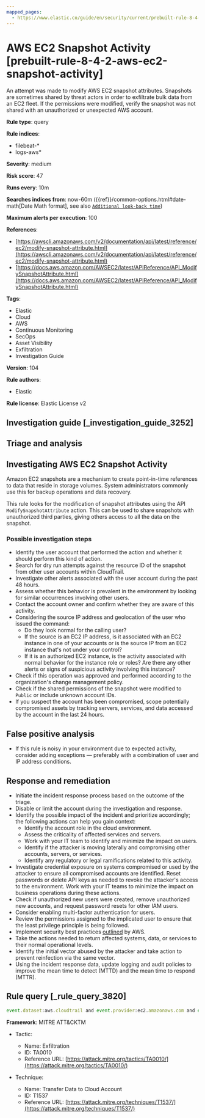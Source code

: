 ```yaml
---
mapped_pages:
  - https://www.elastic.co/guide/en/security/current/prebuilt-rule-8-4-2-aws-ec2-snapshot-activity.html
---
```


# AWS EC2 Snapshot Activity [prebuilt-rule-8-4-2-aws-ec2-snapshot-activity]

An attempt was made to modify AWS EC2 snapshot attributes. Snapshots are sometimes shared by threat actors in order to exfiltrate bulk data from an EC2 fleet. If the permissions were modified, verify the snapshot was not shared with an unauthorized or unexpected AWS account.

**Rule type**: query

**Rule indices**:

* filebeat-*
* logs-aws*

**Severity**: medium

**Risk score**: 47

**Runs every**: 10m

**Searches indices from**: now-60m ({{ref}}/common-options.html#date-math[Date Math format], see also [`Additional look-back time`](docs-content://solutions/security/detect-and-alert/create-detection-rule.md#rule-schedule))

**Maximum alerts per execution**: 100

**References**:

* [https://awscli.amazonaws.com/v2/documentation/api/latest/reference/ec2/modify-snapshot-attribute.html](https://awscli.amazonaws.com/v2/documentation/api/latest/reference/ec2/modify-snapshot-attribute.html)
* [https://docs.aws.amazon.com/AWSEC2/latest/APIReference/API_ModifySnapshotAttribute.html](https://docs.aws.amazon.com/AWSEC2/latest/APIReference/API_ModifySnapshotAttribute.html)

**Tags**:

* Elastic
* Cloud
* AWS
* Continuous Monitoring
* SecOps
* Asset Visibility
* Exfiltration
* Investigation Guide

**Version**: 104

**Rule authors**:

* Elastic

**Rule license**: Elastic License v2

## Investigation guide [_investigation_guide_3252]

## Triage and analysis

## Investigating AWS EC2 Snapshot Activity

Amazon EC2 snapshots are a mechanism to create point-in-time references to data that reside in storage volumes. System administrators commonly use this for backup operations and data recovery.

This rule looks for the modification of snapshot attributes using the API `ModifySnapshotAttribute` action. This can be used to share snapshots with unauthorized third parties, giving others access to all the data on the snapshot.

### Possible investigation steps

- Identify the user account that performed the action and whether it should perform this kind of action.
- Search for dry run attempts against the resource ID of the snapshot from other user accounts within CloudTrail.
- Investigate other alerts associated with the user account during the past 48 hours.
- Assess whether this behavior is prevalent in the environment by looking for similar occurrences involving other users.
- Contact the account owner and confirm whether they are aware of this activity.
- Considering the source IP address and geolocation of the user who issued the command:
    - Do they look normal for the calling user?
    - If the source is an EC2 IP address, is it associated with an EC2 instance in one of your accounts or is the source IP from an EC2 instance that's not under your control?
    - If it is an authorized EC2 instance, is the activity associated with normal behavior for the instance role or roles? Are there any other alerts or signs of suspicious activity involving this instance?
- Check if this operation was approved and performed according to the organization's change management policy.
- Check if the shared permissions of the snapshot were modified to `Public` or include unknown account IDs.
- If you suspect the account has been compromised, scope potentially compromised assets by tracking servers, services, and data accessed by the account in the last 24 hours.

## False positive analysis

- If this rule is noisy in your environment due to expected activity, consider adding exceptions — preferably with a combination of user and IP address conditions.

## Response and remediation

- Initiate the incident response process based on the outcome of the triage.
- Disable or limit the account during the investigation and response.
- Identify the possible impact of the incident and prioritize accordingly; the following actions can help you gain context:
    - Identify the account role in the cloud environment.
    - Assess the criticality of affected services and servers.
    - Work with your IT team to identify and minimize the impact on users.
    - Identify if the attacker is moving laterally and compromising other accounts, servers, or services.
    - Identify any regulatory or legal ramifications related to this activity.
- Investigate credential exposure on systems compromised or used by the attacker to ensure all compromised accounts are identified. Reset passwords or delete API keys as needed to revoke the attacker's access to the environment. Work with your IT teams to minimize the impact on business operations during these actions.
- Check if unauthorized new users were created, remove unauthorized new accounts, and request password resets for other IAM users.
- Consider enabling multi-factor authentication for users.
- Review the permissions assigned to the implicated user to ensure that the least privilege principle is being followed.
- Implement security best practices [outlined](https://aws.amazon.com/premiumsupport/knowledge-center/security-best-practices/) by AWS.
- Take the actions needed to return affected systems, data, or services to their normal operational levels.
- Identify the initial vector abused by the attacker and take action to prevent reinfection via the same vector.
- Using the incident response data, update logging and audit policies to improve the mean time to detect (MTTD) and the mean time to respond (MTTR).

## Rule query [_rule_query_3820]

```js
event.dataset:aws.cloudtrail and event.provider:ec2.amazonaws.com and event.action:ModifySnapshotAttribute
```

**Framework**: MITRE ATT&CKTM

* Tactic:

    * Name: Exfiltration
    * ID: TA0010
    * Reference URL: [https://attack.mitre.org/tactics/TA0010/](https://attack.mitre.org/tactics/TA0010/)

* Technique:

    * Name: Transfer Data to Cloud Account
    * ID: T1537
    * Reference URL: [https://attack.mitre.org/techniques/T1537/](https://attack.mitre.org/techniques/T1537/)



